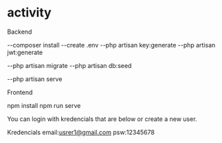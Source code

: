 # activity

Backend

--composer install
--create .env
--php artisan key:generate
--php artisan jwt:generate

--php artisan migrate
--php artisan db:seed

--php artisan serve


Frontend

npm install
npm run serve

You can login with kredencials that are below or create a new user.

Kredencials
email:usrer1@gmail.com 
psw:12345678 

